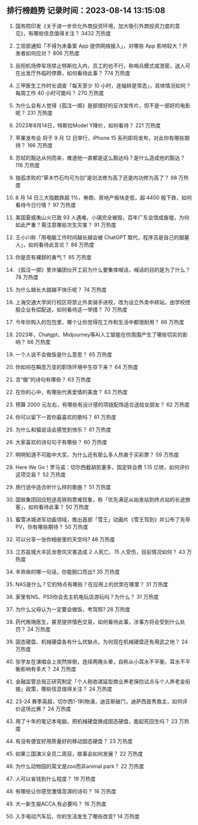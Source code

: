 
## 排行榜趋势 记录时间：2023-08-14 13:15:08
  
  1. 国务院印发《关于进一步优化外商投资环境，加大吸引外商投资力度的意见》，有哪些信息值得关注？ 3432 万热度
    
  2. 工信部通知「不得为未备案 App 提供网络接入」，对哪些 App 影响较大？开发者如何应对？ 806 万热度
    
  3. 岳阳机场停车场禁止特斯拉入内，员工的也不行，称哨兵模式或泄密，送人可在出发厅外临时停靠，如何看待此事？ 774 万热度
    
  4. 三甲医生工作时长调查「每天至少 10 小时，连轴转是常态」，具体情况如何？每周工作 40 小时可能吗？ 270 万热度
    
  5. 为什么会有人觉得《孤注一掷》是部很好的反诈宣传片，但不是一部好的电影呢？ 231 万热度
    
  6. 2023年8月14日，特斯拉Model Y降价，如何看待？ 221 万热度
    
  7. 苹果发布会 将于 9 月 12 日举行，iPhone 15 系列即将发布，对此你有哪些期待？ 166 万热度
    
  8. 苏轼的豁达从何而来，难道他一直都是这么豁达吗？是什么造成他的豁达？ 116 万热度
    
  9. 独孤求败的“草木竹石均可为剑”是剑法修为高了还是内功修为高了？ 98 万热度
    
  10. 8 月 14 日三大指数跌超 1%，券商、房地产板块走低，超 4400  股下跌，如何看待今日行情？ 97 万热度
    
  11. 美国夏威夷山火已致 93 人遇难，小镇完全被毁，百年广东会馆成废墟，为何如此严重？需注意哪些次生灾害？ 91 万热度
    
  12. 王小川称「用电脑工作时间越长越会被 ChatGPT 取代，程序员是自己的掘墓人」，如何看待此言论？ 88 万热度
    
  13. 你是否有裸辞的勇气？ 85 万热度
    
  14. 《孤注一掷》里诈骗团伙开工前为什么要集体喊话，喊话的目的是为了什么？ 78 万热度
    
  15. 为什么越长大就越不快乐呢？ 74 万热度
    
  16. 上海交通大学闵行校区将禁止外卖骑手进校，改为设立外卖中转站，由学校控股企业有偿配送，如何看待这一举措？ 70 万热度
    
  17. 今年你购入的包包里，哪个让你觉得在工作和生活中都很耐用？ 66 万热度
    
  18. 2023年，Chatgpt、Midjourney等AI人工智能在你周围产生了哪些切实的影响？ 66 万热度
    
  19. 一个人说不会做饭是什么意思？ 65 万热度
    
  20. 你如何在瞬息万变的职场环境中生存下来？ 64 万热度
    
  21. 含“傲”的诗句有哪些？ 63 万热度
    
  22. 在你的心中，有哪些代表爱情的美食？ 63 万热度
    
  23. 预算 2000 元左右，有哪些有设计感的项链配饰适合送给女朋友？ 62 万热度
    
  24. 你可以留下一首你最喜欢的歌吗？ 61 万热度
    
  25. 为什么和猫说话会感觉到快乐？ 61 万热度
    
  26. 大家喜欢的诗句句子有哪些？ 60 万热度
    
  27. 明明知道不可能中大奖，为什么还有那么多人热衷于买彩票？ 59 万热度
    
  28. Here We Go！罗马诺：切尔西截胡凯塞多，固定转会费 1.15 亿镑，如何评价这项交易？ 52 万热度
    
  29. 旅行途中适合听什么样的歌曲？ 51 万热度
    
  30. 国铁集团回应短途高铁购票难现象，称「优先满足从始发站到终点站的长途旅客」，如何看待此事？ 50 万热度
    
  31. 蜜雪冰城进军动画领域，推出首部「雪王」动画片《雪王驾到》并公布了先导 PV，你有哪些期待？ 50 万热度
    
  32. 可以分享一张你相册里的天空吗? 48 万热度
    
  33. 江苏盐城大丰区龙卷风灾害造成 2 人死亡、15 人受伤，目前情况如何？ 43 万热度
    
  34. 辛弃疾的哪一句话，你能脱口而出? 35 万热度
    
  35. NAS是什么？它的特点有哪些？在应用上的优势在哪里？ 31 万热度
    
  36. 家里有NS、PS5你会去主机电玩店游玩吗？为什么？ 31 万热度
    
  37. 为什么父母认为一定要会做饭，考驾照? 28 万热度
    
  38. 药代贿赂医生，甚至提供情色交易，如何看待此事，涉事方将会受到什么处罚？ 24 万热度
    
  39. 固态硬盘、机械硬盘各有什么优缺点，为何现在机械硬盘还有用武之地？ 24 万热度
    
  40. 张学友在演唱会上突然摔倒，连续两晚头晕，自称从小耳水不平衡，耳水不平衡影响有多大？ 24 万热度
    
  41. 金融监管总局正研究制定「个人税收递延型商业养老保险试点与个人养老金衔接」政策，哪些信息值得关注？ 24 万热度
    
  42. 23-24 赛季英超，切尔西1-1利物浦，迪亚斯破门，迪萨西首秀救主，如何评价这场比赛？ 24 万热度
    
  43. 用了十年的笔记本电脑，把机械硬盘换成固态硬盘，能起死回生吗？ 23 万热度
    
  44. 有没有便宜好用质量好的移动固态硬盘？ 23 万热度
    
  45. 如果三国演义全员二周目，故事会如何发展？ 22 万热度
    
  46. 为什么动物园的英文是zoo而非animal park？ 22 万热度
    
  47. 人可以省钱到什么程度？ 19 万热度
    
  48. 有哪些让你感觉激情澎湃的诗句？ 16 万热度
    
  49. 大一新生报ACCA,有必要吗？ 16 万热度
    
  50. 入手电动汽车后，你的生活发生了哪些改变? 14 万热度
    